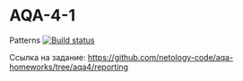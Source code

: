 # AQA-4-1
Patterns [![Build status](https://ci.appveyor.com/api/projects/status/rylv0phji4jviuc8?svg=true)](https://ci.appveyor.com/project/Volgogradec/aqa-4-1-allure)

Ссылка на задание: https://github.com/netology-code/aqa-homeworks/tree/aqa4/reporting
